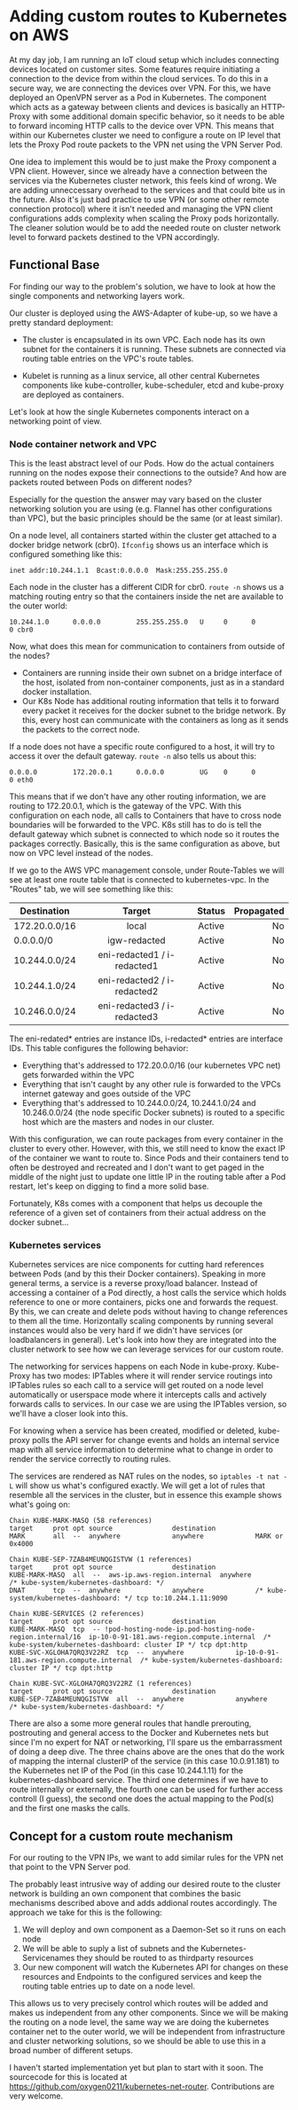 # Adding custom routes to Kubernetes on AWS

At my day job, I am running an IoT cloud setup which includes connecting devices located on customer sites. Some features require initiating a connection to the device from within the cloud services. To do this in a secure way, we are connecting the devices over VPN. For this, we have deployed an OpenVPN server as a Pod in Kubernetes. The component which acts as a gateway between clients and devices is basically an HTTP-Proxy with some additional domain specific behavior, so it needs to be able to forward incoming HTTP calls to the device over VPN. This means that within our Kubernetes cluster we need to configure a route on IP level that lets the Proxy Pod route packets to the VPN net using the VPN Server Pod.

One idea to implement this would be to just make the Proxy component a VPN client. However, since we already have a connection between the services via the Kubernetes cluster network, this feels kind of wrong. We are adding unneccessary overhead to the services and that could bite us in the future. Also it's just bad practice to use VPN (or some other remote connection protocol) where it isn't needed and managing the VPN client configurations adds complexity when scaling the Proxy pods horizontally. The cleaner solution would be to add the needed route on cluster network level to forward packets destined to the VPN accordingly.

## Functional Base
For finding our way to the problem's solution, we have to look at how the single components and networking layers work. 

Our cluster is deployed using the AWS-Adapter of kube-up, so we have a pretty standard deployment:
- The cluster is encapsulated in its own VPC. Each node has its own subnet for the containers it is running. 
  These subnets are connected via routing table entries on the VPC's route tables.
  
 - Kubelet is running as a linux service, all other central Kubernetes components like kube-controller, kube-scheduler, etcd and kube-proxy are deployed as containers.
 
Let's look at how the single Kubernetes components interact on a networking point of view.
 
### Node container network and VPC
This is the least abstract level of our Pods. How do the actual containers running on the nodes expose their connections to the outside? And how are packets routed between Pods on different nodes?
 
Especially for the question the answer may vary based on the cluster networking solution you are using (e.g. Flannel has other configurations than VPC), but the basic principles should be the same (or at least similar).
 
On a node level, all containers started within the cluster get attached to a docker bridge network (cbr0). `Ifconfig` shows us an interface which is configured something like this:
```
inet addr:10.244.1.1  Bcast:0.0.0.0  Mask:255.255.255.0
```
Each node in the cluster has a different CIDR for cbr0. `route -n` shows us a matching routing entry so that the containers inside the net are available to the outer world: 
```
10.244.1.0      0.0.0.0         255.255.255.0   U     0      0        0 cbr0
```
 
Now, what does this mean for communication to containers from outside of the nodes?
 - Containers are running inside their own subnet on a bridge interface of the host, isolated from non-container components,  just as in a standard docker installation.
 - Our K8s Node has additional routing information that tells it to forward every packet it receives for the docker subnet to the bridge network. By this, every host can communicate with the containers as long as it sends the packets to the correct node.

If a node does not have a specific route configured to a host, it will try to access it over the default gateway. `route -n` also tells us about this:
```
0.0.0.0         172.20.0.1      0.0.0.0         UG    0      0        0 eth0 
```

This means that if we don't have any other routing information, we are routing to 172.20.0.1, which is the gateway of the VPC.
With this configuration on each node, all calls to Containers that have to cross node boundaries will be forwarded to the VPC. K8s still has to do is tell the default gateway which subnet is connected to which node so it routes the packages correctly. Basically, this is the same configuration as above, but now on VPC level instead of the nodes.

If we go to the AWS VPC management console, under Route-Tables we will see at least one route table that is connected to kubernetes-vpc. In the "Routes" tab, we will see something like this:

|Destination   | Target                      | Status | Propagated |
|--------------|:---------------------------:|:------:|-----------:|
|172.20.0.0/16 | local                       | Active | No         |
|0.0.0.0/0     | igw-redacted	               | Active | No         |
|10.244.0.0/24 | eni-redacted1 / i-redacted1 | Active | No         |
|10.244.1.0/24 | eni-redacted2 / i-redacted2 | Active | No         |
|10.246.0.0/24 | eni-redacted3 / i-redacted3 | Active | No         |

The eni-redated\* entries are instance IDs, i-redacted\* entries are interface IDs. This table configures the following behavior:
- Everything that's addressed to 172.20.0.0/16 (our kubernetes VPC net) gets forwarded within the VPC
- Everything that isn't caught by any other rule is forwarded to the VPCs internet gateway and goes outside of the VPC
- Everything that's addressed to 10.244.0.0/24, 10.244.1.0/24 and 10.246.0.0/24 (the node specific Docker subnets) is routed to a specific host which are the masters and nodes in our cluster.

With this configuration, we can route packages from every container in the cluster to every other. However, with this, we still need to know the exact IP of the container we want to route to. Since Pods and their containers tend to often be destroyed and recreated and I don't want to get paged in the middle of the night just to update one little IP in the routing table after a Pod restart, let's keep on digging to find a more solid base. 

Fortunately, K8s comes with a component that helps us decouple the reference of a given set of containers from their actual address on the docker subnet...

### Kubernetes services
Kubernetes services are nice components for cutting hard references between Pods (and by this their Docker containers). Speaking in more general terms, a service is a reverse proxy/load balancer. Instead of accessing a container of a Pod directly, a host calls the service which holds reference to one or more containers, picks one and forwards the request. By this, we can create and delete pods without having to change references to them all the time. Horizontally scaling components by running several instances would also be very hard if we didn't have services (or loadbalancers in general). Let's look into how they are integrated into the cluster network to see how we can leverage services for our custom route.

The networking for services happens on each Node in kube-proxy. Kube-Proxy has two modes: IPTables where it will render service routings into IPTables rules so each call to a service will get routed on a node level automatically or userspace mode where it intercepts calls and actively forwards calls to services. In our case we are using the IPTables version, so we'll have a closer look into this.

For knowing when a service has been created, modified or deleted, kube-proxy polls the API server for change events and holds an internal service map with all service information to determine what to change in order to render the service correctly to routing rules. 

The services are rendered as NAT rules on the nodes, so `iptables -t nat -L` will show us what's configured exactly. We will get a lot of rules that resemble all the services in the cluster, but in essence this example shows what's going on:
``` 
Chain KUBE-MARK-MASQ (58 references)  
target     prot opt source               destination
MARK       all  --  anywhere             anywhere             MARK or 0x4000
```
```
Chain KUBE-SEP-7ZAB4MEUNQGISTVW (1 references)
target     prot opt source               destination
KUBE-MARK-MASQ  all  --  aws-ip.aws-region.internal  anywhere             /* kube-system/kubernetes-dashboard: */
DNAT       tcp  --  anywhere             anywhere             /* kube-system/kubernetes-dashboard: */ tcp to:10.244.1.11:9090
```

``` 
Chain KUBE-SERVICES (2 references)
target     prot opt source               destination
KUBE-MARK-MASQ  tcp  -- !pod-hosting-node-ip.pod-hosting-node-region.internal/16  ip-10-0-91-181.aws-region.compute.internal  /* kube-system/kubernetes-dashboard: cluster IP */ tcp dpt:http
KUBE-SVC-XGLOHA7QRQ3V22RZ  tcp  --  anywhere             ip-10-0-91-181.aws-region.compute.internal  /* kube-system/kubernetes-dashboard: cluster IP */ tcp dpt:http
```

```
Chain KUBE-SVC-XGLOHA7QRQ3V22RZ (1 references)
target     prot opt source               destination
KUBE-SEP-7ZAB4MEUNQGISTVW  all  --  anywhere             anywhere             /* kube-system/kubernetes-dashboard: */
```

There are also a some more general roules that handle prerouting, postrouting and general access to the Docker and Kubernetes nets but since I'm no expert for NAT or networking, I'll spare us the embarrassment of doing a deep dive. The three chains above are the ones that do the work of mapping the internal clusterIP of the service (in this case 10.0.91.181) to the Kubernetes net IP of the Pod (in this case 10.244.1.11) for the kubernetes-dashboard service. The third one determines if we have to route internally or externally, the fourth one can be used for further access controll (I guess), the second one does the actual mapping to the Pod(s) and the first one masks the calls.

## Concept for a custom route mechanism
For our routing to the VPN IPs, we want to add similar rules for the VPN net that point to the VPN Server pod.

The probably least intrusive way of adding our desired route to the cluster network is building an own component that combines the basic mechanisms described above and adds addional routes accordingly. The approach we take for this is the following:

1. We will deploy and own component as a Daemon-Set so it runs on each node
2. We will be able to suply a list of subnets and the Kubernetes-Servicenames they should be routed to as thirdparty resources
3. Our new component will watch the Kubernetes API for changes on these resources and Endpoints to the configured services and keep the routing table entries up to date on a node level. 

This allows us to very precisely control which routes will be added and makes us independent from any other components. Since we will be making the routing on a node level, the same way we are doing the kubernetes container net to the outer world, we will be independent from infrastructure and cluster networking solutions, so we should be able to use this in a broad number of different setups.

I haven't started implementation yet but plan to start with it soon. The sourcecode for this is located at https://github.com/oxygen0211/kubernetes-net-router. Contributions are very welcome.
